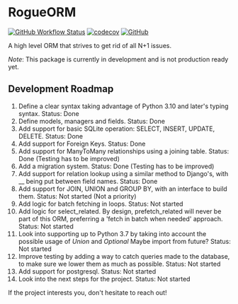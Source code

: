 # RogueORM

[![GitHub Workflow Status](https://img.shields.io/github/actions/workflow/status/MaxDude132/RogueORM/python-package.yml?branch=main)](https://github.com/MaxDude132/RogueORM/actions)
[![codecov](https://codecov.io/gh/MaxDude132/RogueORM/branch/main/graph/badge.svg?token=U7DKE4S8SV)](https://codecov.io/gh/MaxDude132/RogueORM)
[![GitHub](https://img.shields.io/github/license/MaxDude132/RogueORM)](https://github.com/MaxDude132/RogueORM/blob/main/LICENSE)

 A high level ORM that strives to get rid of all N+1 issues.

_Note_: This package is currently in development and is not production ready yet.

## Development Roadmap
 1. Define a clear syntax taking advantage of Python 3.10 and later's typing syntax. Status: Done
 2. Define models, managers and fields. Status: Done
 3. Add support for basic SQLite operation: SELECT, INSERT, UPDATE, DELETE. Status: Done
 4. Add support for Foreign Keys. Status: Done
 5. Add support for ManyToMany relationships using a joining table. Status: Done (Testing has to be improved)
 6. Add a migration system. Status: Done (Testing has to be improved)
 7. Add support for relation lookup using a similar method to Django's, with __ being put between field names. Status: Done
 8. Add support for JOIN, UNION and GROUP BY, with an interface to build them. Status: Not started (Not a priority)
 9. Add logic for batch fetching in loops. Status: Not started
 10. Add logic for select_related. By design, prefetch_related will never be part of this ORM, preferring a 'fetch in batch when needed' approach. Status: Not started
 11. Look into supporting up to Python 3.7 by taking into account the possible usage of *Union* and *Optional* Maybe import from future? Status: Not started
 12. Improve testing by adding a way to catch queries made to the database, to make sure we lower them as much as possible. Status: Not started
 13. Add support for postgresql. Status: Not started
 14. Look into the next steps for the project. Status: Not started

If the project interests you, don't hesitate to reach out!
